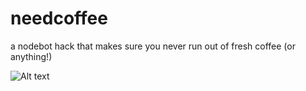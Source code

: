 needcoffee
==========

a nodebot hack that makes sure you never run out of fresh coffee (or anything!)

![Alt text](http://f.cl.ly/items/2E0d2A411w0F3u3g2n2F/726C6BB0-D002-4E92-90A2-A5A49A6B7251.jpg)
